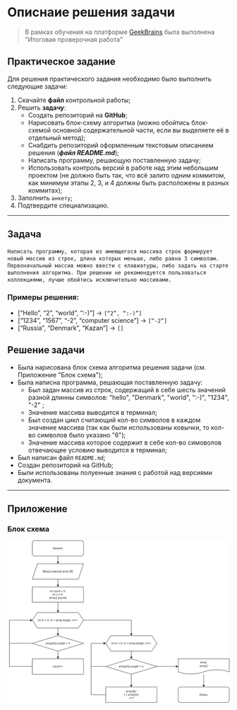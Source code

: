 # Описнаие решения задачи

> В рамках обучения на платформе [GeekBrains](https://gb.ru/) была выполнена "Итоговая проверочная работа"

## Практическое задание
Для решения практического задания необходимо было выполнить следующие задачи:
1. Скачайте **файл** контрольной работы;
2. Решить **задачу**:
    * Создать репозиторий на **GitHub**;
    * Нарисовать блок-схему алгоритма (можно обойтись блок-схемой основной содержательной части, если вы выделяете её в отдельный метод);
    * Снабдить репозиторий оформленным текстовым описанием решения (***файл README.md***);
    * Написать программу, решающую поставленную задачу;
    * Использовать контроль версий в работе над этим небольшим проектом (не должно быть так, что всё залито одним коммитом, как минимум этапы 2, 3, и 4 должны быть расположены в разных коммитах);
3. Заполнить `анкету`;
4. Подтвердите специализацию.

____
## Задача

    Написать программу, которая из имеющегося массива строк формирует новый массив из строк, длина которых меньше, либо равна 3 символам. Первоначальный массив можно ввести с клавиатуры, либо задать на старте выполнения алгоритма. При решении не рекомендуется пользоваться коллекциями, лучше обойтись исключительно массивами.

### Примеры решения:
* [“Hello”, “2”, “world”, “:-)”] → `[“2”, “:-)”]`
* [“1234”, “1567”, “-2”, “computer science”] → `[“-2”]`
* [“Russia”, “Denmark”, “Kazan”] → `[]`

## Решение задачи

* Была нарисована блок схема алгоритма решения задачи (см. Приложение "Блок схема");
* Была написна программа, решающая поставленную задачу:
    * Был задан массив из строк, содержащий в себе шесть значений разной длинны символов: "hello", "Denmark", "world", ":-)", "1234", "-2" ;
    * Значение массива выводится в терминал;
    * Был создан цикл считающий кол-во символов в каждом значение массива (так как были использованы ковычки, то кол-во символов было указано "6");
    * Значение массива которое содержит в себе кол-во симоволов отвечающее условию выводится в терминал;
* Был написан файл `README.md`;
* Создан репозиторий на GitHub;
* Были использованы полуенные знания с работой над версиями документа.

____
## Приложение
### Блок схема

![Блок схема](DZ.png)

